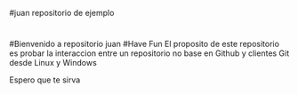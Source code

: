 #juan repositorio de ejemplo
#
#Bienvenido a repositorio juan
#Have Fun
El proposito de este repositorio es probar la interaccion entre un repositorio no base en Github
y clientes Git desde Linux y Windows

Espero que te sirva
